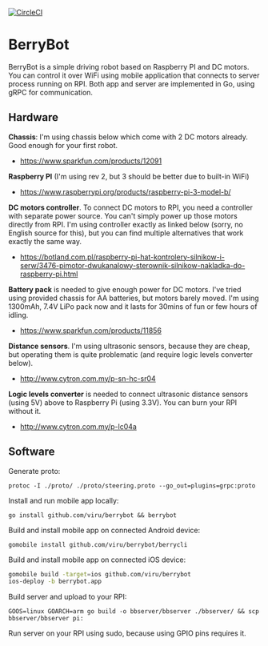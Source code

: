 [![CircleCI](https://circleci.com/gh/viru/berrybot.svg?style=svg)](https://circleci.com/gh/viru/berrybot)

# BerryBot

BerryBot is a simple driving robot based on Raspberry PI and DC motors. You can control it over WiFi using mobile application that connects to server process running on RPI. Both app and server are implemented in Go, using gRPC for communication.

## Hardware

**Chassis**: I'm using chassis below which come with 2 DC motors already. Good enough for your first robot.

* https://www.sparkfun.com/products/12091

**Raspberry PI** (I'm using rev 2, but 3 should be better due to built-in WiFi)

* https://www.raspberrypi.org/products/raspberry-pi-3-model-b/

**DC motors controller**. To connect DC motors to RPI, you need a controller with separate power source. You can't simply power up those motors directly from RPI. I'm using controller exactly as linked below (sorry, no English source for this), but you can find multiple alternatives that work exactly the same way.

* https://botland.com.pl/raspberry-pi-hat-kontrolery-silnikow-i-serw/3476-pimotor-dwukanalowy-sterownik-silnikow-nakladka-do-raspberry-pi.html

**Battery pack** is needed to give enough power for DC motors. I've tried using provided chassis for AA batteries, but motors barely moved. I'm using 1300mAh, 7.4V LiPo pack now and it lasts for 30mins of fun or few hours of idling.

* https://www.sparkfun.com/products/11856

**Distance sensors**. I'm using ultrasonic sensors, because they are cheap, but operating them is quite problematic (and require logic levels converter below).

* http://www.cytron.com.my/p-sn-hc-sr04

**Logic levels converter** is needed to connect ultrasonic distance sensors (using 5V) above to Raspberry Pi (using 3.3V). You can burn your RPI without it.

* http://www.cytron.com.my/p-lc04a

## Software

Generate proto:

`protoc -I ./proto/ ./proto/steering.proto --go_out=plugins=grpc:proto`

Install and run mobile app locally:

`go install github.com/viru/berrybot && berrybot`

Build and install mobile app on connected Android device:

`gomobile install github.com/viru/berrybot/berrycli`

Build and install mobile app on connected iOS device:

```sh
gomobile build -target=ios github.com/viru/berrybot
ios-deploy -b berrybot.app
```

Build server and upload to your RPI:

`GOOS=linux GOARCH=arm go build -o bbserver/bbserver ./bbserver/ && scp bbserver/bbserver pi:`

Run server on your RPI using sudo, because using GPIO pins requires it.
